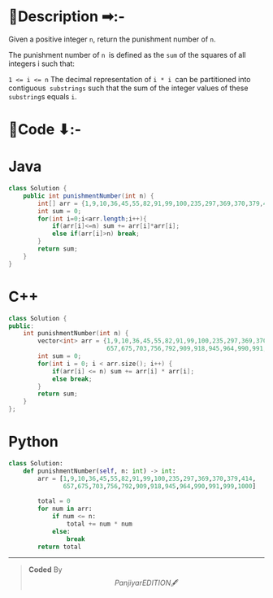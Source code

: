 # 📍Description ➡:-
<!-- Describe your first thoughts on how to solve this problem. -->
Given a positive integer `n`, return the punishment number of `n`.

The punishment number of `n `is defined as the `sum` of the squares of all integers i such that:

`1 <= i <= n`
The decimal representation of `i * i `can be partitioned into contiguous` substrings` such that the sum of the integer values of these `substring`s equals `i`.



# 📝Code ⬇:-



# Java
```java []
class Solution {
    public int punishmentNumber(int n) {
        int[] arr = {1,9,10,36,45,55,82,91,99,100,235,297,369,370,379,414,657,675,703,756,792,909,918,945,964,990,991,999,1000};
        int sum = 0;
        for(int i=0;i<arr.length;i++){
            if(arr[i]<=n) sum += arr[i]*arr[i];
            else if(arr[i]>n) break;
        }
        return sum;
    }
}

```

# C++
``` cpp []
class Solution {
public:
    int punishmentNumber(int n) {
        vector<int> arr = {1,9,10,36,45,55,82,91,99,100,235,297,369,370,379,414,
                           657,675,703,756,792,909,918,945,964,990,991,999,1000};
        int sum = 0;
        for(int i = 0; i < arr.size(); i++) {
            if(arr[i] <= n) sum += arr[i] * arr[i];
            else break;
        }
        return sum;
    }
};
```

# Python
``` python []
class Solution:
    def punishmentNumber(self, n: int) -> int:
        arr = [1,9,10,36,45,55,82,91,99,100,235,297,369,370,379,414,
               657,675,703,756,792,909,918,945,964,990,991,999,1000]
        
        total = 0
        for num in arr:
            if num <= n:
                total += num * num
            else:
                break
        return total   
```

---

>    **Coded** By $$Panjiyar EDITION 🖋  $$

               
